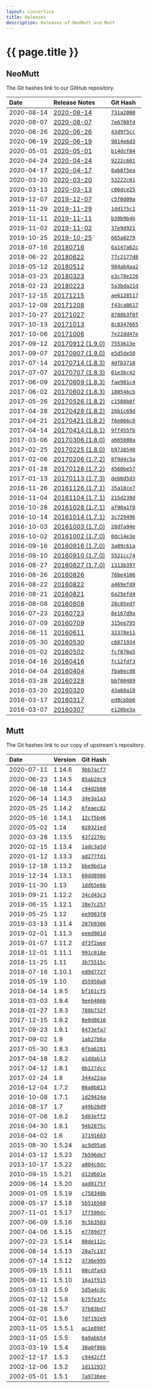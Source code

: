 ```yaml
---
layout: concertina
title: Releases
description: Releases of NeoMutt and Mutt
---
```


# {{ page.title }}

## NeoMutt

The Git hashes link to our GitHub repository.

| Date       | Release Notes | Git Hash |
| :--------- | :------------ | :------- |
| 2020-08-14 | [2020-08-14](https://github.com/neomutt/neomutt/releases/tag/20200814) | [`731a2000`](https://github.com/neomutt/neomutt/commit/731a2000) |
| 2020-08-07 | [2020-08-07](https://github.com/neomutt/neomutt/releases/tag/20200807) | [`7e6700fd`](https://github.com/neomutt/neomutt/commit/7e6700fd) |
| 2020-06-26 | [2020-06-26](https://github.com/neomutt/neomutt/releases/tag/20200626) | [`43d9f5cc`](https://github.com/neomutt/neomutt/commit/43d9f5cc) |
| 2020-06-19 | [2020-06-19](https://github.com/neomutt/neomutt/releases/tag/20200619) | [`9014e6d3`](https://github.com/neomutt/neomutt/commit/9014e6d3) |
| 2020-05-01 | [2020-05-01](https://github.com/neomutt/neomutt/releases/tag/20200501) | [`b14dcf84`](https://github.com/neomutt/neomutt/commit/b14dcf84) |
| 2020-04-24 | [2020-04-24](https://github.com/neomutt/neomutt/releases/tag/20200424) | [`9222c601`](https://github.com/neomutt/neomutt/commit/9222c601) |
| 2020-04-17 | [2020-04-17](https://github.com/neomutt/neomutt/releases/tag/20200417) | [`8ab8f5ea`](https://github.com/neomutt/neomutt/commit/8ab8f5ea) |
| 2020-03-20 | [2020-03-20](https://github.com/neomutt/neomutt/releases/tag/20200320) | [`53222c01`](https://github.com/neomutt/neomutt/commit/53222c01) |
| 2020-03-13 | [2020-03-13](https://github.com/neomutt/neomutt/releases/tag/20200313) | [`c06dce25`](https://github.com/neomutt/neomutt/commit/c06dce25) |
| 2019-12-07 | [2019-12-07](https://github.com/neomutt/neomutt/releases/tag/20191207) | [`c5f0d09a`](https://github.com/neomutt/neomutt/commit/c5f0d09a) |
| 2019-11-29 | [2019-11-29](https://github.com/neomutt/neomutt/releases/tag/20191129) | [`1dd175c1`](https://github.com/neomutt/neomutt/commit/1dd175c1) |
| 2019-11-11 | [2019-11-11](https://github.com/neomutt/neomutt/releases/tag/20191111) | [`b39b9b4b`](https://github.com/neomutt/neomutt/commit/b39b9b4b) |
| 2019-11-02 | [2019-11-02](https://github.com/neomutt/neomutt/releases/tag/20191102) | [`37e9d921`](https://github.com/neomutt/neomutt/commit/37e9d921) |
| 2019-10-25 | [2019-10-25](https://github.com/neomutt/neomutt/releases/tag/2019-10-25) | [`665a0279`](https://github.com/neomutt/neomutt/commit/665a0279) |
| 2018-07-16 | [20180716](https://github.com/neomutt/neomutt/releases/tag/neomutt-20180716) | [`6a147a62c`](https://github.com/neomutt/neomutt/commit/6a147a62c) |
| 2018-06-22 | [20180622](https://github.com/neomutt/neomutt/releases/tag/neomutt-20180622) | [`77c2177d8`](https://github.com/neomutt/neomutt/commit/77c2177d8) |
| 2018-05-12 | [20180512](https://github.com/neomutt/neomutt/releases/tag/neomutt-20180512) | [`984ab4aa2`](https://github.com/neomutt/neomutt/commit/984ab4aa2) |
| 2018-03-23 | [20180323](https://github.com/neomutt/neomutt/releases/tag/neomutt-20180323) | [`e3c78e226`](https://github.com/neomutt/neomutt/commit/e3c78e226) |
| 2018-02-23 | [20180223](https://github.com/neomutt/neomutt/releases/tag/neomutt-20180223) | [`5a3bda21d`](https://github.com/neomutt/neomutt/commit/5a3bda21d) |
| 2017-12-15 | [20171215](https://github.com/neomutt/neomutt/releases/tag/neomutt-20171215) | [`ae6128517`](https://github.com/neomutt/neomutt/commit/ae6128517) |
| 2017-12-08 | [20171208](https://github.com/neomutt/neomutt/releases/tag/neomutt-20171208) | [`f43ca8617`](https://github.com/neomutt/neomutt/commit/f43ca8617) |
| 2017-10-27 | [20171027](https://github.com/neomutt/neomutt/releases/tag/neomutt-20171027) | [`8788b3f0f`](https://github.com/neomutt/neomutt/commit/8788b3f0f) |
| 2017-10-13 | [20171013](https://github.com/neomutt/neomutt/releases/tag/neomutt-20171013) | [`8c8347665`](https://github.com/neomutt/neomutt/commit/8c8347665) |
| 2017-10-06 | [20171006](https://github.com/neomutt/neomutt/releases/tag/neomutt-20171006) | [`7e22dd47e`](https://github.com/neomutt/neomutt/commit/7e22dd47e) |
| 2017-09-12 | [20170912 (1.9.0)](https://github.com/neomutt/neomutt/releases/tag/neomutt-20170912) | [`7553613e`](https://github.com/neomutt/neomutt/commit/7553613e) |
| 2017-09-07 | [20170907 (1.9.0)](https://github.com/neomutt/neomutt/releases/tag/neomutt-20170907) | [`e5d5de50`](https://github.com/neomutt/neomutt/commit/e5d5de50) |
| 2017-07-14 | [20170714 (1.8.3)](https://github.com/neomutt/neomutt/releases/tag/neomutt-20170714) | [`4dfb3718`](https://github.com/neomutt/neomutt/commit/4dfb3718) |
| 2017-07-07 | [20170707 (1.8.3)](https://github.com/neomutt/neomutt/releases/tag/neomutt-20170707) | [`01e3bc42`](https://github.com/neomutt/neomutt/commit/01e3bc42) |
| 2017-06-09 | [20170609 (1.8.3)](https://github.com/neomutt/neomutt/releases/tag/neomutt-20170609) | [`fae981c4`](https://github.com/neomutt/neomutt/commit/fae981c4) |
| 2017-06-02 | [20170602 (1.8.3)](https://github.com/neomutt/neomutt/releases/tag/neomutt-20170602) | [`180546cb`](https://github.com/neomutt/neomutt/commit/180546cb) |
| 2017-05-26 | [20170526 (1.8.2)](https://github.com/neomutt/neomutt/releases/tag/neomutt-20170526) | [`c1580b0f`](https://github.com/neomutt/neomutt/commit/c1580b0f) |
| 2017-04-28 | [20170428 (1.8.2)](https://github.com/neomutt/neomutt/releases/tag/neomutt-20170428) | [`26b1c69d`](https://github.com/neomutt/neomutt/commit/26b1c69d) |
| 2017-04-21 | [20170421 (1.8.2)](https://github.com/neomutt/neomutt/releases/tag/neomutt-20170421) | [`f6e066c8`](https://github.com/neomutt/neomutt/commit/f6e066c8) |
| 2017-04-14 | [20170414 (1.8.1)](https://github.com/neomutt/neomutt/releases/tag/neomutt-20170414) | [`9ff455fb`](https://github.com/neomutt/neomutt/commit/9ff455fb) |
| 2017-03-06 | [20170306 (1.8.0)](https://github.com/neomutt/neomutt/releases/tag/neomutt-20170306) | [`a665080a`](https://github.com/neomutt/neomutt/commit/a665080a) |
| 2017-02-25 | [20170225 (1.8.0)](https://github.com/neomutt/neomutt/releases/tag/neomutt-20170225) | [`b9738540`](https://github.com/neomutt/neomutt/commit/b9738540) |
| 2017-02-06 | [20170206 (1.7.2)](https://github.com/neomutt/neomutt/releases/tag/neomutt-20170206) | [`8f9d4c5a`](https://github.com/neomutt/neomutt/commit/8f9d4c5a) |
| 2017-01-28 | [20170128 (1.7.2)](https://github.com/neomutt/neomutt/releases/tag/neomutt-20170128) | [`4560be57`](https://github.com/neomutt/neomutt/commit/4560be57) |
| 2017-01-13 | [20170113 (1.7.3)](https://github.com/neomutt/neomutt/releases/tag/neomutt-20170113) | [`deb6d5d3`](https://github.com/neomutt/neomutt/commit/deb6d5d3) |
| 2016-11-26 | [20161126 (1.7.1)](https://github.com/neomutt/neomutt/releases/tag/neomutt-20161126) | [`35a10ce7`](https://github.com/neomutt/neomutt/commit/35a10ce7) |
| 2016-11-04 | [20161104 (1.7.1)](https://github.com/neomutt/neomutt/releases/tag/neomutt-20161104) | [`215d239d`](https://github.com/neomutt/neomutt/commit/215d239d) |
| 2016-10-28 | [20161028 (1.7.1)](https://github.com/neomutt/neomutt/releases/tag/neomutt-20161028) | [`af90a1f0`](https://github.com/neomutt/neomutt/commit/af90a1f0) |
| 2016-10-14 | [20161014 (1.7.1)](https://github.com/neomutt/neomutt/releases/tag/neomutt-20161014) | [`3c729496`](https://github.com/neomutt/neomutt/commit/3c729496) |
| 2016-10-03 | [20161003 (1.7.0)](https://github.com/neomutt/neomutt/releases/tag/neomutt-20161003) | [`28dfa94e`](https://github.com/neomutt/neomutt/commit/28dfa94e) |
| 2016-10-02 | [20161002 (1.7.0)](https://github.com/neomutt/neomutt/releases/tag/neomutt-20161002) | [`0dc14e3e`](https://github.com/neomutt/neomutt/commit/0dc14e3e) |
| 2016-09-16 | [20160916 (1.7.0)](https://github.com/neomutt/neomutt/releases/tag/neomutt-20160916) | [`3a09c61a`](https://github.com/neomutt/neomutt/commit/3a09c61a) |
| 2016-09-10 | [20160910 (1.7.0)](https://github.com/neomutt/neomutt/releases/tag/neomutt-20160910) | [`5521cc74`](https://github.com/neomutt/neomutt/commit/5521cc74) |
| 2016-08-27 | [20160827 (1.7.0)](https://github.com/neomutt/neomutt/releases/tag/neomutt-20160827) | [`1313b397`](https://github.com/neomutt/neomutt/commit/1313b397) |
| 2016-08-26 | [20160826](https://github.com/neomutt/neomutt/releases/tag/neomutt-20160826) | [`76be4106`](https://github.com/neomutt/neomutt/commit/76be4106) |
| 2016-08-22 | [20160822](https://github.com/neomutt/neomutt/releases/tag/neomutt-20160822) | [`a469efd9`](https://github.com/neomutt/neomutt/commit/a469efd9) |
| 2016-08-21 | [20160821](https://github.com/neomutt/neomutt/releases/tag/neomutt-20160821) | [`6a25efd4`](https://github.com/neomutt/neomutt/commit/6a25efd4) |
| 2016-08-08 | [20160808](https://github.com/neomutt/neomutt/releases/tag/neomutt-20160808) | [`28c05edf`](https://github.com/neomutt/neomutt/commit/28c05edf) |
| 2016-07-23 | [20160723](https://github.com/neomutt/neomutt/releases/tag/neomutt-20160723) | [`8e167d9a`](https://github.com/neomutt/neomutt/commit/8e167d9a) |
| 2016-07-09 | [20160709](https://github.com/neomutt/neomutt/releases/tag/neomutt-20160709) | [`315ee795`](https://github.com/neomutt/neomutt/commit/315ee795) |
| 2016-06-11 | [20160611](https://github.com/neomutt/neomutt/releases/tag/neomutt-20160611) | [`32378e11`](https://github.com/neomutt/neomutt/commit/32378e11) |
| 2016-05-30 | [20160530](https://github.com/neomutt/neomutt/releases/tag/neomutt-20160530) | [`c6871934`](https://github.com/neomutt/neomutt/commit/c6871934) |
| 2016-05-02 | [20160502](https://github.com/neomutt/neomutt/releases/tag/neomutt-20160502) | [`fcf870a5`](https://github.com/neomutt/neomutt/commit/fcf870a5) |
| 2016-04-16 | [20160416](https://github.com/neomutt/neomutt/releases/tag/neomutt-20160416) | [`fc12fdf3`](https://github.com/neomutt/neomutt/commit/fc12fdf3) |
| 2016-04-04 | [20160404](https://github.com/neomutt/neomutt/releases/tag/neomutt-20160404) | [`fba0ecd8`](https://github.com/neomutt/neomutt/commit/fba0ecd8) |
| 2016-03-28 | [20160328](https://github.com/neomutt/neomutt/releases/tag/neomutt-20160328) | [`bbf00489`](https://github.com/neomutt/neomutt/commit/bbf00489) |
| 2016-03-20 | [20160320](https://github.com/neomutt/neomutt/releases/tag/neomutt-20160320) | [`43a68a18`](https://github.com/neomutt/neomutt/commit/43a68a18) |
| 2016-03-17 | [20160317](https://github.com/neomutt/neomutt/releases/tag/neomutt-20160317) | [`ed8cbbb6`](https://github.com/neomutt/neomutt/commit/ed8cbbb6) |
| 2016-03-07 | [20160307](https://github.com/neomutt/neomutt/releases/tag/neomutt-20160307) | [`e120be3a`](https://github.com/neomutt/neomutt/commit/e120be3a) |

## Mutt

The Git hashes link to our copy of upstream's repository.

| Date       | Version      | Git Hash |
| :--------- | :----------- | :------- |
| 2020-07-11 | 1.14.6 | [`9bb7acf7`](https://github.com/neomutt/upstream-mutt/commit/9bb7acf7) |
| 2020-06-23 | 1.14.5 | [`85ab28c9`](https://github.com/neomutt/upstream-mutt/commit/85ab28c9) |
| 2020-06-18 | 1.14.4 | [`c94d2b00`](https://github.com/neomutt/upstream-mutt/commit/c94d2b00) |
| 2020-06-14 | 1.14.3 | [`34e3a1a3`](https://github.com/neomutt/upstream-mutt/commit/34e3a1a3) |
| 2020-05-25 | 1.14.2 | [`6feaec02`](https://github.com/neomutt/upstream-mutt/commit/6feaec02) |
| 2020-05-16 | 1.14.1 | [`12cf5b46`](https://github.com/neomutt/upstream-mutt/commit/12cf5b46) |
| 2020-05-02 | 1.14 | [`020321ed`](https://github.com/neomutt/upstream-mutt/commit/020321ed) |
| 2020-03-28 | 1.13.5 | [`43f2270c`](https://github.com/neomutt/upstream-mutt/commit/43f2270c) |
| 2020-02-15 | 1.13.4 | [`1adc3a5d`](https://github.com/neomutt/upstream-mutt/commit/1adc3a5d) |
| 2020-01-12 | 1.13.3 | [`ad277fd1`](https://github.com/neomutt/upstream-mutt/commit/ad277fd1) |
| 2019-12-18 | 1.13.2 | [`bbe9bd1a`](https://github.com/neomutt/upstream-mutt/commit/bbe9bd1a) |
| 2019-12-14 | 1.13.1 | [`60dd8986`](https://github.com/neomutt/upstream-mutt/commit/60dd8986) |
| 2019-11-30 | 1.13 | [`1dd65e6b`](https://github.com/neomutt/upstream-mutt/commit/1dd65e6b) |
| 2019-09-21 | 1.12.2 | [`34cd43c3`](https://github.com/neomutt/upstream-mutt/commit/34cd43c3) |
| 2019-06-15 | 1.12.1 | [`38e7c257`](https://github.com/neomutt/upstream-mutt/commit/38e7c257) |
| 2019-05-25 | 1.12 | [`ee9983f0`](https://github.com/neomutt/upstream-mutt/commit/ee9983f0) |
| 2019-03-13 | 1.11.4 | [`207b9306`](https://github.com/neomutt/upstream-mutt/commit/207b9306) |
| 2019-02-01 | 1.11.3 | [`eeed901d`](https://github.com/neomutt/upstream-mutt/commit/eeed901d) |
| 2019-01-07 | 1.11.2 | [`df3f2aee`](https://github.com/neomutt/upstream-mutt/commit/df3f2aee) |
| 2018-12-01 | 1.11.1 | [`991c018e`](https://github.com/neomutt/upstream-mutt/commit/991c018e) |
| 2018-11-25 | 1.11 | [`3b75515c`](https://github.com/neomutt/upstream-mutt/commit/3b75515c) |
| 2018-07-16 | 1.10.1 | [`ed9d7727`](https://github.com/neomutt/upstream-mutt/commit/ed9d7727) |
| 2018-05-19 | 1.10 | [`d55950a8`](https://github.com/neomutt/upstream-mutt/commit/d55950a8) |
| 2018-04-14 | 1.9.5 | [`bf161cf5`](https://github.com/neomutt/upstream-mutt/commit/bf161cf5) |
| 2018-03-03 | 1.9.4 | [`9eeb406b`](https://github.com/neomutt/upstream-mutt/commit/9eeb406b) |
| 2018-01-27 | 1.9.3 | [`788b732f`](https://github.com/neomutt/upstream-mutt/commit/788b732f) |
| 2017-12-15 | 1.9.2 | [`8e0d8616`](https://github.com/neomutt/upstream-mutt/commit/8e0d8616) |
| 2017-09-23 | 1.9.1 | [`8473efa7`](https://github.com/neomutt/upstream-mutt/commit/8473efa7) |
| 2017-09-02 | 1.9 | [`1ab27b6a`](https://github.com/neomutt/upstream-mutt/commit/1ab27b6a) |
| 2017-05-30 | 1.8.3 | [`6fba6281`](https://github.com/neomutt/upstream-mutt/commit/6fba6281) |
| 2017-04-18 | 1.8.2 | [`a1ddab13`](https://github.com/neomutt/upstream-mutt/commit/a1ddab13) |
| 2017-04-12 | 1.8.1 | [`0b127dcc`](https://github.com/neomutt/upstream-mutt/commit/0b127dcc) |
| 2017-02-24 | 1.8 | [`344a22aa`](https://github.com/neomutt/upstream-mutt/commit/344a22aa) |
| 2016-12-04 | 1.7.2 | [`86a0b813`](https://github.com/neomutt/upstream-mutt/commit/86a0b813) |
| 2016-10-08 | 1.7.1 | [`1d29424a`](https://github.com/neomutt/upstream-mutt/commit/1d29424a) |
| 2016-08-17 | 1.7 | [`a49b20d9`](https://github.com/neomutt/upstream-mutt/commit/a49b20d9) |
| 2016-07-06 | 1.6.2 | [`5d03eff2`](https://github.com/neomutt/upstream-mutt/commit/5d03eff2) |
| 2016-04-30 | 1.6.1 | [`94b2875c`](https://github.com/neomutt/upstream-mutt/commit/94b2875c) |
| 2016-04-02 | 1.6 | [`37191603`](https://github.com/neomutt/upstream-mutt/commit/37191603) |
| 2015-08-30 | 1.5.24 | [`ac9d95a6`](https://github.com/neomutt/upstream-mutt/commit/ac9d95a6) |
| 2014-03-12 | 1.5.23 | [`7b596de7`](https://github.com/neomutt/upstream-mutt/commit/7b596de7) |
| 2013-10-17 | 1.5.22 | [`a004c0dc`](https://github.com/neomutt/upstream-mutt/commit/a004c0dc) |
| 2010-09-15 | 1.5.21 | [`d12d601e`](https://github.com/neomutt/upstream-mutt/commit/d12d601e) |
| 2009-06-14 | 1.5.20 | [`aad8175f`](https://github.com/neomutt/upstream-mutt/commit/aad8175f) |
| 2009-01-05 | 1.5.19 | [`c758348b`](https://github.com/neomutt/upstream-mutt/commit/c758348b) |
| 2008-05-17 | 1.5.18 | [`5b516568`](https://github.com/neomutt/upstream-mutt/commit/5b516568) |
| 2007-11-01 | 1.5.17 | [`1ff590dc`](https://github.com/neomutt/upstream-mutt/commit/1ff590dc) |
| 2007-06-09 | 1.5.16 | [`9c5b3503`](https://github.com/neomutt/upstream-mutt/commit/9c5b3503) |
| 2007-04-06 | 1.5.15 | [`e7789d7f`](https://github.com/neomutt/upstream-mutt/commit/e7789d7f) |
| 2007-02-23 | 1.5.14 | [`00de112c`](https://github.com/neomutt/upstream-mutt/commit/00de112c) |
| 2006-08-14 | 1.5.13 | [`20a7c197`](https://github.com/neomutt/upstream-mutt/commit/20a7c197) |
| 2006-07-14 | 1.5.12 | [`3736e995`](https://github.com/neomutt/upstream-mutt/commit/3736e995) |
| 2005-09-15 | 1.5.11 | [`00cdfa43`](https://github.com/neomutt/upstream-mutt/commit/00cdfa43) |
| 2005-08-11 | 1.5.10 | [`16a1f915`](https://github.com/neomutt/upstream-mutt/commit/16a1f915) |
| 2005-03-13 | 1.5.9 | [`5d5a4cdc`](https://github.com/neomutt/upstream-mutt/commit/5d5a4cdc) |
| 2005-02-12 | 1.5.8 | [`b75fe3fc`](https://github.com/neomutt/upstream-mutt/commit/b75fe3fc) |
| 2005-01-28 | 1.5.7 | [`37b83bd7`](https://github.com/neomutt/upstream-mutt/commit/37b83bd7) |
| 2004-02-01 | 1.5.6 | [`7df192e9`](https://github.com/neomutt/upstream-mutt/commit/7df192e9) |
| 2003-11-05 | 1.5.5.1 | [`ac1e890f`](https://github.com/neomutt/upstream-mutt/commit/ac1e890f) |
| 2003-11-05 | 1.5.5 | [`6a9abb54`](https://github.com/neomutt/upstream-mutt/commit/6a9abb54) |
| 2003-03-19 | 1.5.4 | [`30a0f86b`](https://github.com/neomutt/upstream-mutt/commit/30a0f86b) |
| 2002-12-17 | 1.5.3 | [`c9442cff`](https://github.com/neomutt/upstream-mutt/commit/c9442cff) |
| 2002-12-06 | 1.5.2 | [`1d112937`](https://github.com/neomutt/upstream-mutt/commit/1d112937) |
| 2002-05-01 | 1.5.1 | [`7a9736ee`](https://github.com/neomutt/upstream-mutt/commit/7a9736ee) |

